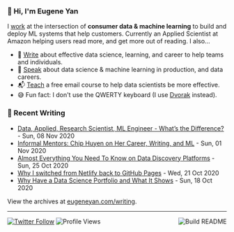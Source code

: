 ### 👋 Hi, I'm Eugene Yan

I [work](https://eugeneyan.com/about/) at the intersection of **consumer data & machine learning** to build and deploy ML systems that help customers. Currently an Applied Scientist at Amazon helping users read more, and get more out of reading. I also...

- 📝 [Write](https://eugeneyan.com/writing/) about effective data science, learning, and career to help teams and individuals.
- 🎤 [Speak](https://eugeneyan.com/speaking/) about data science & machine learning in production, and data careers.
- 📬 [Teach](https://eugeneyan.com/resources/) a free email course to help data scientists be more effective.
- 😅 Fun fact: I don't use the QWERTY keyboard (I use [Dvorak](https://en.wikipedia.org/wiki/Dvorak_keyboard_layout) instead).

### 📝 Recent Writing

<!-- writing starts -->
* [Data, Applied, Research Scientist, ML Engineer - What’s the Difference?](https://eugeneyan.com//writing/data-science-roles/) - Sun, 08 Nov 2020
* [Informal Mentors: Chip Huyen on Her Career, Writing, and ML](https://eugeneyan.com//writing/informal-mentors-chip-huyen/) - Sun, 01 Nov 2020
* [Almost Everything You Need To Know on Data Discovery Platforms](https://eugeneyan.com//writing/data-discovery-platforms/) - Sun, 25 Oct 2020
* [Why I switched from Netlify back to GitHub Pages](https://eugeneyan.com//writing/netlify-back-to-github-pages/) - Wed, 21 Oct 2020
* [Why Have a Data Science Portfolio and What It Shows](https://eugeneyan.com//writing/data-science-portfolio-how-why-what/) - Sun, 18 Oct 2020
<!-- writing ends -->

View the archives at [eugeneyan.com/writing](https://eugeneyan.com/writing/).

---
[![Twitter Follow](https://img.shields.io/twitter/follow/eugeneyan?label=Follow&style=social)](https://twitter.com/eugeneyan) ![Profile Views](https://gpvc.arturio.dev/eugeneyan)<a href="https://github.com/eugeneyan/eugeneyan/actions"><img src="https://github.com/eugeneyan/eugeneyan/workflows/Build%20README/badge.svg?branch=master" align="right" alt="Build README"></a>
